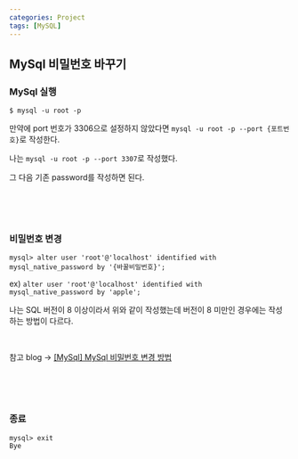 ```yaml
---
categories: Project
tags: [MySQL]
---
```


## MySql 비밀번호 바꾸기

### MySql 실행
```
$ mysql -u root -p
```
만약에 port 번호가 3306으로 설정하지 않았다면 `mysql -u root -p --port {포트번호}`로 작성한다.

나는 `mysql -u root -p --port 3307`로 작성했다.

그 다음 기존 password를 작성하면 된다.

<br><br><br>

### 비밀번호 변경
```
mysql> alter user 'root'@'localhost' identified with mysql_native_password by '{바꿀비밀번호}';
```
ex) `alter user 'root'@'localhost' identified with mysql_native_password by 'apple';`

나는 SQL 버전이 8 이상이라서 위와 같이 작성했는데 버전이 8 미만인 경우에는 작성하는 방법이 다르다.

<br>

참고 blog → [[MySql] MySql 비밀번호 변경 방법](https://inma.tistory.com/98)

<br><br><br>

### 종료
```
mysql> exit
Bye
```
